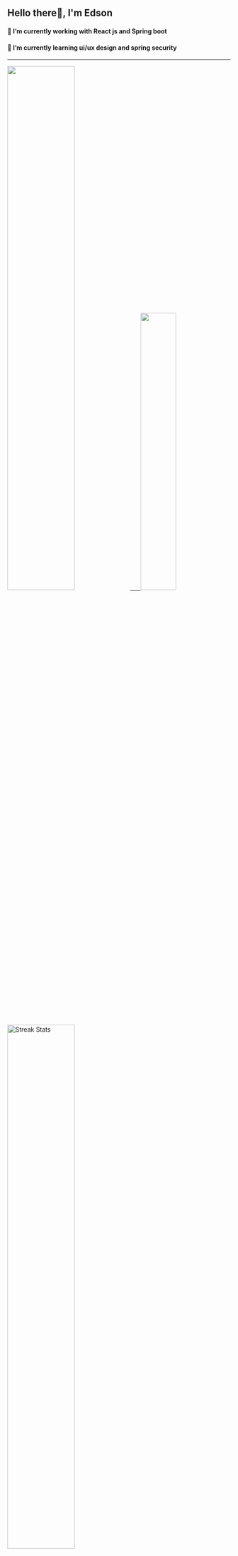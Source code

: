 
## Hello there👋, I'm Edson 

#### 🔭 I’m currently working with React js and Spring boot 
#### 🌱 I’m currently learning ui/ux design and spring security
---
    
  

 <p align="left">
  <a href="https://github.com/EdsonNhancale">
  <img width=55% src="https://github-readme-stats.vercel.app/api?username=EdsonNhancale&show_icons=true&theme=dracula&include_all_commits=true&count_private=true"/>&nbsp;&nbsp;&nbsp;&nbsp;&nbsp;
  <img  width=40% src="https://github-readme-stats.vercel.app/api/top-langs/?username=EdsonNhancale&layout=compact&langs_count=7&theme=dracula"/>
</p>

  <p align="left">
    <a href="https://github.com/EdsonNhancale"><img width=55% alt="Streak Stats" src="https://github-readme-streak-stats.herokuapp.com/?user=EdsonNhancale&theme=dracula"/></a>
   </p>

 
 <!--START_SECTION:waka-->

```text
From: 16 November 2022 - To: 07 February 2023

Total Time: 186 hrs 6 mins

JavaScript       147 hrs 50 mins ████████████████████░░░░░   79.44 %
Dart             14 hrs 6 mins   ██░░░░░░░░░░░░░░░░░░░░░░░   07.58 %
Java             6 hrs 41 mins   █░░░░░░░░░░░░░░░░░░░░░░░░   03.60 %
HTML             4 hrs 46 mins   ▓░░░░░░░░░░░░░░░░░░░░░░░░   02.56 %
JSON             3 hrs 56 mins   ▓░░░░░░░░░░░░░░░░░░░░░░░░   02.12 %
Other            3 hrs 37 mins   ▒░░░░░░░░░░░░░░░░░░░░░░░░   01.95 %
```

<!--END_SECTION:waka-->

<div> 
  <a href="www.linkedin.com/in/edson-nhancale-7849781a6" target="_blank"><img src="https://img.shields.io/badge/-LinkedIn-%230077B5?style=for-the-badge&logo=linkedin&logoColor=white" target="_blank"></a> 

</div>

